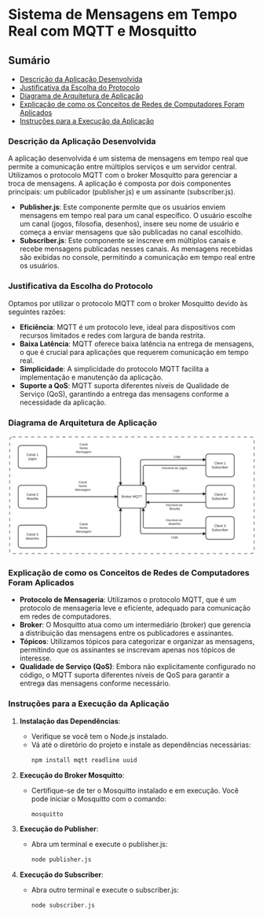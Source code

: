 # Sistema de Mensagens em Tempo Real com MQTT e Mosquitto

## Sumário
- [Descrição da Aplicação Desenvolvida](#descrição-da-aplicação-desenvolvida)
- [Justificativa da Escolha do Protocolo](#justificativa-da-escolha-do-protocolo)
- [Diagrama de Arquitetura de Aplicação](#diagrama-de-arquitetura-de-aplicação)
- [Explicação de como os Conceitos de Redes de Computadores Foram Aplicados](#explicação-de-como-os-conceitos-de-redes-de-computadores-foram-aplicados)
- [Instruções para a Execução da Aplicação](#instruções-para-a-execução-da-aplicação)

### Descrição da Aplicação Desenvolvida

A aplicação desenvolvida é um sistema de mensagens em tempo real que permite a comunicação entre múltiplos serviços e um servidor central. Utilizamos o protocolo MQTT com o broker Mosquitto para gerenciar a troca de mensagens. A aplicação é composta por dois componentes principais: um publicador (publisher.js) e um assinante (subscriber.js).

- **Publisher.js**: Este componente permite que os usuários enviem mensagens em tempo real para um canal específico. O usuário escolhe um canal (jogos, filosofia, desenhos), insere seu nome de usuário e começa a enviar mensagens que são publicadas no canal escolhido.
- **Subscriber.js**: Este componente se inscreve em múltiplos canais e recebe mensagens publicadas nesses canais. As mensagens recebidas são exibidas no console, permitindo a comunicação em tempo real entre os usuários.

### Justificativa da Escolha do Protocolo

Optamos por utilizar o protocolo MQTT com o broker Mosquitto devido às seguintes razões:

- **Eficiência**: MQTT é um protocolo leve, ideal para dispositivos com recursos limitados e redes com largura de banda restrita.
- **Baixa Latência**: MQTT oferece baixa latência na entrega de mensagens, o que é crucial para aplicações que requerem comunicação em tempo real.
- **Simplicidade**: A simplicidade do protocolo MQTT facilita a implementação e manutenção da aplicação.
- **Suporte a QoS**: MQTT suporta diferentes níveis de Qualidade de Serviço (QoS), garantindo a entrega das mensagens conforme a necessidade da aplicação.

### Diagrama de Arquitetura de Aplicação
![Diagrama Mosquitto](diagrama_mosquitto.svg)

### Explicação de como os Conceitos de Redes de Computadores Foram Aplicados

- **Protocolo de Mensageria**: Utilizamos o protocolo MQTT, que é um protocolo de mensageria leve e eficiente, adequado para comunicação em redes de computadores.
- **Broker**: O Mosquitto atua como um intermediário (broker) que gerencia a distribuição das mensagens entre os publicadores e assinantes.
- **Tópicos**: Utilizamos tópicos para categorizar e organizar as mensagens, permitindo que os assinantes se inscrevam apenas nos tópicos de interesse.
- **Qualidade de Serviço (QoS)**: Embora não explicitamente configurado no código, o MQTT suporta diferentes níveis de QoS para garantir a entrega das mensagens conforme necessário.

### Instruções para a Execução da Aplicação

1. **Instalação das Dependências**:
   - Verifique se você tem o Node.js instalado.
   - Vá até o diretório do projeto e instale as dependências necessárias:
     ```sh
     npm install mqtt readline uuid
     ```

2. **Execução do Broker Mosquitto**:
   - Certifique-se de ter o Mosquitto instalado e em execução. Você pode iniciar o Mosquitto com o comando:
     ```sh
     mosquitto
     ```

3. **Execução do Publisher**:
   - Abra um terminal e execute o publisher.js:
     ```sh
     node publisher.js
     ```

4. **Execução do Subscriber**:
   - Abra outro terminal e execute o subscriber.js:
     ```sh
     node subscriber.js
     ```
